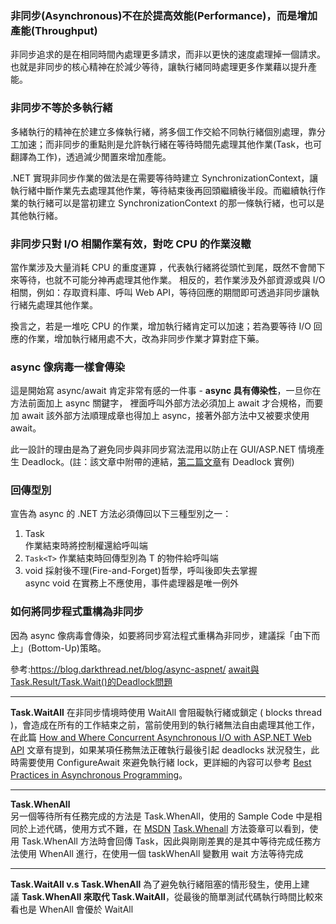 ### 非同步(Asynchronous)不在於提高效能(Performance)，而是增加產能(Throughput)

非同步追求的是在相同時間內處理更多請求，而非以更快的速度處理掉一個請求。也就是非同步的核心精神在於減少等待，讓執行緒同時處理更多作業藉以提升產能。

### 非同步不等於多執行緒

多緒執行的精神在於建立多條執行緒，將多個工作交給不同執行緒個別處理，靠分工加速；而非同步的重點則是允許執行緒在等待時間先處理其他作業(Task，也可翻譯為工作)，透過減少閒置來增加產能。

.NET 實現非同步作業的做法是在需要等待時建立 SynchronizationContext，讓執行緒中斷作業先去處理其他作業，等待結束後再回頭繼續後半段。而繼續執行作業的執行緒可以是當初建立 SynchronizationContext 的那一條執行緒，也可以是其他執行緒。

### 非同步只對 I/O 相關作業有效，對吃 CPU 的作業沒轍

當作業涉及大量消耗 CPU 的重度運算 ，代表執行緒將從頭忙到尾，既然不會閒下來等待，也就不可能分神再處理其他作業。 相反的，若作業涉及外部資源或與 I/O 相關，例如：存取資料庫、呼叫 Web API，等待回應的期間即可透過非同步讓執行緒先處理其他作業。

換言之，若是一堆吃 CPU 的作業，增加執行緒肯定可以加速；若為要等待 I/O 回應的作業，增加執行緒用處不大，改為非同步作業才算對症下藥。

### async 像病毒一樣會傳染

這是開始寫 async/await 肯定非常有感的一件事 - **async 具有傳染性**，一旦你在方法前面加上 async 關鍵字， 裡面呼叫外部方法必須加上 await 才合規格，而要加 await 該外部方法順理成章也得加上 async，接著外部方法中又被要求使用 await。 

此一設計的理由是為了避免同步與非同步寫法混用以防止在 GUI/ASP.NET 情境產生 Deadlock。(註：該文章中附帶的連結，[第二篇文章](https://exceptionnotfound.net/asynchronous-programming-asp-net-csharp-practical-guide-refactoring/)有 Deadlock 實例)

### 回傳型別

宣告為 async 的 .NET 方法必須傳回以下三種型別之一：
1. Task  
   作業結束時將控制權還給呼叫端
2. `Task<T>`
   作業結束時回傳型別為 T 的物件給呼叫端
3. void
   採射後不理(Fire-and-Forget)哲學，呼叫後即失去掌握  
   async void 在實務上不應使用，事件處理器是唯一例外

### 如何將同步程式重構為非同步

因為 async 像病毒會傳染，如要將同步寫法程式重構為非同步，建議採「由下而上」(Bottom-Up)策略。

參考:https://blog.darkthread.net/blog/async-aspnet/
	[await與Task.Result/Task.Wait()的Deadlock問題](https://blog.darkthread.net/blog/await-task-block-deadlock/)

------
**Task.WaitAll**
在非同步情境時使用 WaitAll 會阻礙執行緒或鎖定 ( blocks thread )，會造成在所有的工作結束之前，當前使用到的執行緒無法自由處理其他工作，在此篇 [How and Where Concurrent Asynchronous I/O with ASP.NET Web API](http://www.tugberkugurlu.com/archive/how-and-where-concurrent-asynchronous-io-with-asp-net-web-api) 文章有提到，如果某項任務無法正確執行最後引起 deadlocks 狀況發生，此時需要使用 ConfigureAwait 來避免執行緒 lock，更詳細的內容可以參考 [Best Practices in Asynchronous Programming](https://msdn.microsoft.com/en-us/magazine/jj991977.aspx?f=255&MSPPError=-2147217396)。

----
**Task.WhenAll**  
另一個等待所有任務完成的方法是 Task.WhenAll，使用的 Sample Code 中是相同於上述代碼，使用方式不難，在 [MSDN](https://www.blogger.com/goog_441382394) [Task.Whenall](https://docs.microsoft.com/zh-tw/dotnet/api/system.threading.tasks.task.whenall?view=netframework-4.7.2) 方法簽章可以看到，使用 Task.WhenAll 方法時會回傳 Task，因此與剛剛差異的是其中等待完成任務方法使用 WhenAll 進行，在使用一個 taskWhenAll 變數用 wait 方法等待完成

-----
**Task.WaitAll v.s Task.WhenAll**
為了避免執行緒阻塞的情形發生，使用上建議 **Task.WhenAll 來取代 Task.WaitAll**，從最後的簡單測試代碼執行時間比較來看也是 WhenAll 會優於 WaitAll